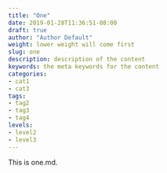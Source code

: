 ```yaml
---
title: "One"
date: 2019-01-28T11:36:51-08:00
draft: true
author: "Author Default"
weight: lower weight will come first
slug: one
description: description of the content
keywords: the meta keywords for the content
categories: 
- cat1
- cat3
tags: 
- tag2
- tag3
- tag4
levels: 
- level2
- level3
---
```


This is one.md.